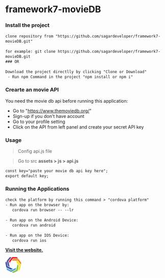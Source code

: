 # framework7-movieDB

### Install the project
```
clone repository from "https://github.com/sagardeveloper/framework7-movieDB.git"

for example: git clone https://github.com/sagardeveloper/framework7-movieDB.git
### OR

Download the project directlly by clicking "Clone or Download"
 - Run npm Command in the project "npm install or npm i"
```

### Crearte an movie API
You need the movie db api before running this application:

- Go to "https://www.themoviedb.org/"
- Sign-up if you don't have account
- Go to your profile setting 
- Click on the API from left panel and create your secret API key

### Usage
> Config api.js file

> Go to src **assets > js > api.js**

```
const key="paste your movie db api key here";
export default key;
```

### Running the Applications
```
check the platform by running this command > "cordova platform"
- Run app on the browser by:
   cordova run browser -- --lr
 
- Run app on the Android Device:
   cordova run android 
 
- Run app on the IOS Device:
   cordova run ios
```

[**Visit the website.**](https://images.pexels.com/photos/67636/rose-blue-flower-rose-blooms-67636.jpeg?auto=compress&cs=tinysrgb&dpr=1&w=500)

<img src="src/assets/images/gaana.png" width="50px" height="50px"/>


